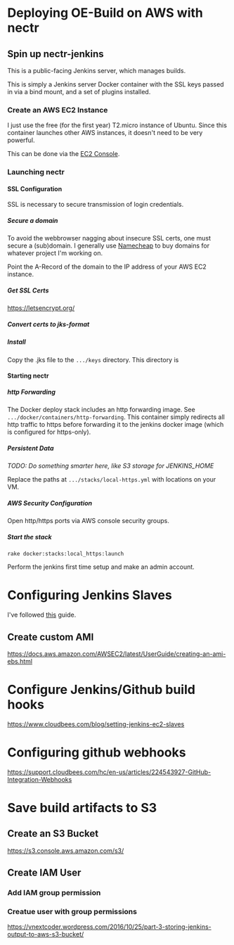 # Deploying OE-Build on AWS with nectr

## Spin up nectr-jenkins

This is a public-facing Jenkins server, which manages builds.  

This is simply a Jenkins server Docker container with the SSL keys passed in via a bind mount, and a set of plugins installed.

### Create an AWS EC2 Instance

I just use the free (for the first year) T2.micro instance of Ubuntu.  Since this container launches other AWS instances, it doesn't need to be very powerful.

This can be done via the [EC2 Console](https://aws.amazon.com/console/).

### Launching nectr

#### SSL Configuration

SSL is necessary to secure transmission of login credentials.

##### Secure a domain

To avoid the webbrowser nagging about insecure SSL certs, one must secure a (sub)domain.  I generally use [Namecheap](https://www.namecheap.com/) to buy domains for whatever project I'm working on.

Point the A-Record of the domain to the IP address of your AWS EC2 instance.

##### Get SSL Certs

https://letsencrypt.org/

##### Convert certs to jks-format

##### Install

Copy the .jks file to the `.../keys` directory.  This directory is

#### Starting nectr

##### http Forwarding

The Docker deploy stack includes an http forwarding image.  See `.../docker/containers/http-forwarding`.  This container simply redirects all http traffic to https before forwarding it to the jenkins docker image (which is configured for https-only).

##### Persistent Data

*TODO: Do something smarter here, like S3 storage for JENKINS_HOME*

Replace the paths at `.../stacks/local-https.yml` with locations on your VM.

##### AWS Security Configuration

Open http/https ports via AWS console security groups.

##### Start the stack

`rake docker:stacks:local_https:launch`

Perform the jenkins first time setup and make an admin account.

# Configuring Jenkins Slaves

I've followed [this](https://www.cloudbees.com/blog/setting-jenkins-ec2-slaves) guide.

## Create custom AMI

https://docs.aws.amazon.com/AWSEC2/latest/UserGuide/creating-an-ami-ebs.html

# Configure Jenkins/Github build hooks

https://www.cloudbees.com/blog/setting-jenkins-ec2-slaves

# Configuring github webhooks

https://support.cloudbees.com/hc/en-us/articles/224543927-GitHub-Integration-Webhooks

# Save build artifacts to S3

## Create an S3 Bucket

https://s3.console.aws.amazon.com/s3/

## Create IAM User

### Add IAM group permission

### Creatue user with group permissions

https://vnextcoder.wordpress.com/2016/10/25/part-3-storing-jenkins-output-to-aws-s3-bucket/
